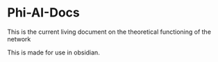 # Phi-AI-Docs
This is the current living document on the theoretical functioning of the network

This is made for use in obsidian.
